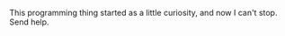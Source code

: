 This programming thing started as a little curiosity, and now I can't stop. Send help.

<!---
btonasse/btonasse is a ✨ special ✨ repository because its `README.md` (this file) appears on your GitHub profile.
You can click the Preview link to take a look at your changes.
--->
